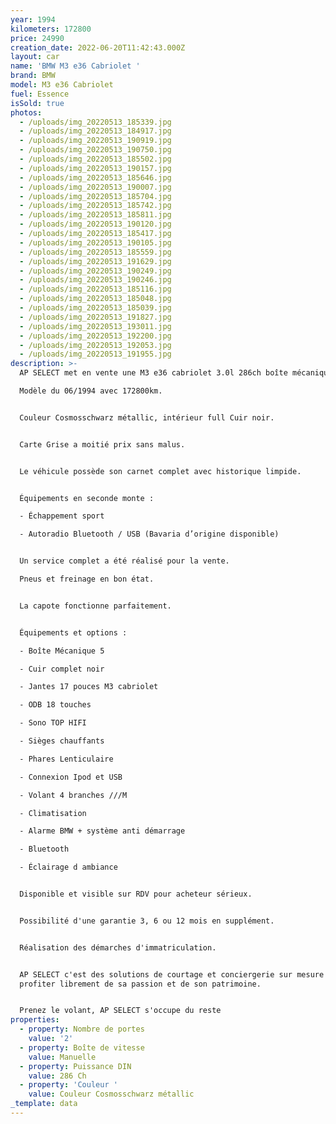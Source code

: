 ```yaml
---
year: 1994
kilometers: 172800
price: 24990
creation_date: 2022-06-20T11:42:43.000Z
layout: car
name: 'BMW M3 e36 Cabriolet '
brand: BMW
model: M3 e36 Cabriolet
fuel: Essence
isSold: true
photos:
  - /uploads/img_20220513_185339.jpg
  - /uploads/img_20220513_184917.jpg
  - /uploads/img_20220513_190919.jpg
  - /uploads/img_20220513_190750.jpg
  - /uploads/img_20220513_185502.jpg
  - /uploads/img_20220513_190157.jpg
  - /uploads/img_20220513_185646.jpg
  - /uploads/img_20220513_190007.jpg
  - /uploads/img_20220513_185704.jpg
  - /uploads/img_20220513_185742.jpg
  - /uploads/img_20220513_185811.jpg
  - /uploads/img_20220513_190120.jpg
  - /uploads/img_20220513_185417.jpg
  - /uploads/img_20220513_190105.jpg
  - /uploads/img_20220513_185559.jpg
  - /uploads/img_20220513_191629.jpg
  - /uploads/img_20220513_190249.jpg
  - /uploads/img_20220513_190246.jpg
  - /uploads/img_20220513_185116.jpg
  - /uploads/img_20220513_185048.jpg
  - /uploads/img_20220513_185039.jpg
  - /uploads/img_20220513_191827.jpg
  - /uploads/img_20220513_193011.jpg
  - /uploads/img_20220513_192200.jpg
  - /uploads/img_20220513_192053.jpg
  - /uploads/img_20220513_191955.jpg
description: >-
  AP SELECT met en vente une M3 e36 cabriolet 3.0l 286ch boîte mécanique.

  Modèle du 06/1994 avec 172800km.


  Couleur Cosmosschwarz métallic, intérieur full Cuir noir.


  Carte Grise a moitié prix sans malus.


  Le véhicule possède son carnet complet avec historique limpide.


  Équipements en seconde monte :

  - Échappement sport

  - Autoradio Bluetooth / USB (Bavaria d’origine disponible)


  Un service complet a été réalisé pour la vente.

  Pneus et freinage en bon état.


  La capote fonctionne parfaitement.


  Équipements et options :

  - Boîte Mécanique 5

  - Cuir complet noir

  - Jantes 17 pouces M3 cabriolet

  - ODB 18 touches

  - Sono TOP HIFI

  - Sièges chauffants

  - Phares Lenticulaire

  - Connexion Ipod et USB

  - Volant 4 branches ///M

  - Climatisation

  - Alarme BMW + système anti démarrage

  - Bluetooth

  - Éclairage d ambiance


  Disponible et visible sur RDV pour acheteur sérieux.


  Possibilité d'une garantie 3, 6 ou 12 mois en supplément.


  Réalisation des démarches d'immatriculation.


  AP SELECT c'est des solutions de courtage et conciergerie sur mesure pour
  profiter librement de sa passion et de son patrimoine.


  Prenez le volant, AP SELECT s'occupe du reste
properties:
  - property: Nombre de portes
    value: '2'
  - property: Boîte de vitesse
    value: Manuelle
  - property: Puissance DIN
    value: 286 Ch
  - property: 'Couleur '
    value: Couleur Cosmosschwarz métallic
_template: data
---
```


